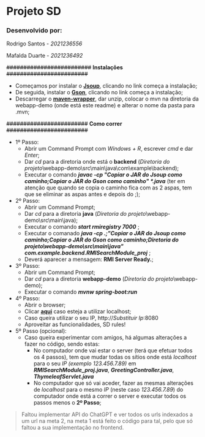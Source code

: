 # Projeto SD
### **Desenvolvido por:**

Rodrigo Santos - _2021236556_

Mafalda Duarte - _2021236492_


~~#########################~~ **Instalações** ~~########################~~
* Começamos por instalar o **[Jsoup](https://jsoup.org/packages/jsoup-1.17.2.jar)**, clicando no link começa a instalação;
* De seguida, instalar o **[Gson](https://repo1.maven.org/maven2/com/google/code/gson/gson/2.8.8/gson-2.8.8.jar)**, clicando no link começa a instalação;
* Descarregar o **[maven-wrapper](https://www.dropbox.com/scl/fo/ax7ju2nlnj35fuhojd0cj/ADSTpsY6KOltYnLfDcf9Fa4?rlkey=gj0vgzmarm11x89h99au7j0gp&st=v27ev064&dl=0)**, dar unzip, colocar o mvn na diretoria da webapp-demo (onde está este readme) e alterar o nome da pasta para .mvn;

~~########################~~ **Como correr** ~~########################~~
* 1º Passo:
    * Abrir um Command Prompt com _Windows + R_, escrever _cmd_ e dar _Enter_;
    * Dar _cd_ para a diretoria onde está o **backend** (_Diretoria do projeto_\webapp-demo\src\main\java\com\example\backend);
    * Executar o comando **_javac -cp "Copiar o JAR do Jsoup como caminho;Copiar o JAR do Gson como caminho" *.java_** (ter em atenção que quando se copia o caminho fica com as 2 aspas, tem que se eliminar as aspas antes e depois do ;);
* 2º Passo:
    * Abrir um Command Prompt;
    * Dar _cd_ para a diretoria **java** (_Diretoria do projeto_\webapp-demo\src\main\java);
    * Executar o comando **_start rmiregistry 7000_** ;
    * Executar o comanado **_java -cp .;"Copiar o JAR do Jsoup como caminho;Copiar o JAR do Gson como caminho;_Diretoria do projeto_\webapp-demo\src\main\java" com.example.backend.RMISearchModule_proj_** ;
    * Deverá aparecer a mensagem: **RMI Server Ready.**;
* 3º Passo:
    * Abrir um Command Prompt;
    * Dar _cd_ para a diretoria **webapp-demo** (_Diretoria do projeto_\webapp-demo);
    * Executar o comando **_mvnw spring-boot:run_**
* 4º Passo:
    * Abrir o browser;
    * Clicar **[aqui](http://localhost:8080)** caso esteja a utilizar localhost;
    * Caso queira utilizar o seu IP, http://_Substituir Ip_:8080
    * Aproveitar as funcionalidades, SD rules!
* 5º Passo (opcional):
    * Caso queira experimentar com amigos, há algumas alterações a fazer no código, sendo estas:
        * No computador onde vai estar o server (terá que efetuar todos os 4 passos), tem que mudar todas os sítios onde está _localhost_ para o seu _IP (exemplo 123.456.7.89)_ em  **_RMISearchModule_proj.java_**, **_GreetingController.java_**, **_ThymeleafServlet.java_**
        * No computador que só vai aceder, fazer as mesmas alterações de _localhost_ para o mesmo _IP_ (neste caso _123.456.7.89_) do computador onde está a correr o server e executar todos os passos menos o **2º Passo**;

> Faltou implementar API do ChatGPT e ver todos os urls indexados a um url na meta 2, na meta 1 está feito o código para tal, pelo que só faltou a sua implementação no frontend.
